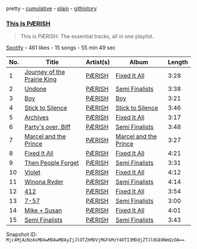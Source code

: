 pretty - [cumulative](/playlists/cumulative/37i9dQZF1DZ06evO0eSSRy.md) - [plain](/playlists/plain/37i9dQZF1DZ06evO0eSSRy) - [githistory](https://github.githistory.xyz/mackorone/spotify-playlist-archive/blob/main/playlists/plain/37i9dQZF1DZ06evO0eSSRy)

### [This Is PÆRISH](https://open.spotify.com/playlist/37i9dQZF1DZ06evO0eSSRy)

> This is PÆRISH\. The essential tracks, all in one playlist.

[Spotify](https://open.spotify.com/user/spotify) - 461 likes - 15 songs - 55 min 49 sec

| No. | Title | Artist(s) | Album | Length |
|---|---|---|---|---|
| 1 | [Journey of the Prairie King](https://open.spotify.com/track/3xoOHYehP6FjTLxmVtQr2t) | [PÆRISH](https://open.spotify.com/artist/0waXk4SsKZBRCf7kiwi6uL) | [Fixed It All](https://open.spotify.com/album/5F9Aavpfp58NVEnDqtNU6W) | 3:28 |
| 2 | [Undone](https://open.spotify.com/track/5VW0SagBIrGCmwlL1j51c6) | [PÆRISH](https://open.spotify.com/artist/0waXk4SsKZBRCf7kiwi6uL) | [Semi Finalists](https://open.spotify.com/album/16LfAB0rsKN5dbcYEGLhTb) | 3:38 |
| 3 | [Boy](https://open.spotify.com/track/2hshvAEGDQESVol0zrHPQU) | [PÆRISH](https://open.spotify.com/artist/0waXk4SsKZBRCf7kiwi6uL) | [Boy](https://open.spotify.com/album/0QbdLXY2Y1uROAxsautWnI) | 3:21 |
| 4 | [Stick to Silence](https://open.spotify.com/track/0a0tGgTGDmo2ChpB7IWTbc) | [PÆRISH](https://open.spotify.com/artist/0waXk4SsKZBRCf7kiwi6uL) | [Stick to Silence](https://open.spotify.com/album/0yAfmA16uaH56VfgXuhjuu) | 3:46 |
| 5 | [Archives](https://open.spotify.com/track/0tmgEJKwEDX1znh5owSKLo) | [PÆRISH](https://open.spotify.com/artist/0waXk4SsKZBRCf7kiwi6uL) | [Fixed It All](https://open.spotify.com/album/5F9Aavpfp58NVEnDqtNU6W) | 3:17 |
| 6 | [Party's over, Biff](https://open.spotify.com/track/07eiHw5s87pBGVrLlXyV2n) | [PÆRISH](https://open.spotify.com/artist/0waXk4SsKZBRCf7kiwi6uL) | [Semi Finalists](https://open.spotify.com/album/16LfAB0rsKN5dbcYEGLhTb) | 3:48 |
| 7 | [Marcel and the Prince](https://open.spotify.com/track/6zZwvuzLs6Zc1lsOMkfXa8) | [PÆRISH](https://open.spotify.com/artist/0waXk4SsKZBRCf7kiwi6uL) | [Marcel and the Prince](https://open.spotify.com/album/0GswR3L2aBUkWskZlBezhl) | 3:27 |
| 8 | [Fixed It All](https://open.spotify.com/track/19UtO7hBxFYhqYMqFePsjv) | [PÆRISH](https://open.spotify.com/artist/0waXk4SsKZBRCf7kiwi6uL) | [Fixed It All](https://open.spotify.com/album/5F9Aavpfp58NVEnDqtNU6W) | 4:21 |
| 9 | [Then People Forget](https://open.spotify.com/track/3tvYy58ntsK4Gr3ZPp2fop) | [PÆRISH](https://open.spotify.com/artist/0waXk4SsKZBRCf7kiwi6uL) | [Semi Finalists](https://open.spotify.com/album/16LfAB0rsKN5dbcYEGLhTb) | 3:31 |
| 10 | [Violet](https://open.spotify.com/track/6j9WxIbqbib7SjGKePRPkQ) | [PÆRISH](https://open.spotify.com/artist/0waXk4SsKZBRCf7kiwi6uL) | [Fixed It All](https://open.spotify.com/album/5F9Aavpfp58NVEnDqtNU6W) | 4:12 |
| 11 | [Winona Ryder](https://open.spotify.com/track/3Ss1NP5PLQmRakgtYwUS0o) | [PÆRISH](https://open.spotify.com/artist/0waXk4SsKZBRCf7kiwi6uL) | [Semi Finalists](https://open.spotify.com/album/16LfAB0rsKN5dbcYEGLhTb) | 4:14 |
| 12 | [412](https://open.spotify.com/track/4HAUQ35gRU5GS1VuhqlqLw) | [PÆRISH](https://open.spotify.com/artist/0waXk4SsKZBRCf7kiwi6uL) | [Fixed It All](https://open.spotify.com/album/5F9Aavpfp58NVEnDqtNU6W) | 3:54 |
| 13 | [7\-57](https://open.spotify.com/track/2WMmoQEfnPoPxi7fHDebnK) | [PÆRISH](https://open.spotify.com/artist/0waXk4SsKZBRCf7kiwi6uL) | [Semi Finalists](https://open.spotify.com/album/16LfAB0rsKN5dbcYEGLhTb) | 3:00 |
| 14 | [Mike + Susan](https://open.spotify.com/track/4wpfVf67akZfMUhwybFNml) | [PÆRISH](https://open.spotify.com/artist/0waXk4SsKZBRCf7kiwi6uL) | [Fixed It All](https://open.spotify.com/album/5F9Aavpfp58NVEnDqtNU6W) | 4:01 |
| 15 | [Semi Finalists](https://open.spotify.com/track/1NnJQSLLWRdHvWu3ZrwRel) | [PÆRISH](https://open.spotify.com/artist/0waXk4SsKZBRCf7kiwi6uL) | [Semi Finalists](https://open.spotify.com/album/16LfAB0rsKN5dbcYEGLhTb) | 3:43 |

Snapshot ID: `Mjc4MjAzNzAsMDAwMDAwMDAyZjJlOTZhMDVjMGFkMzY4OTI3MDdjZTJlOGE0NmQzOA==`
